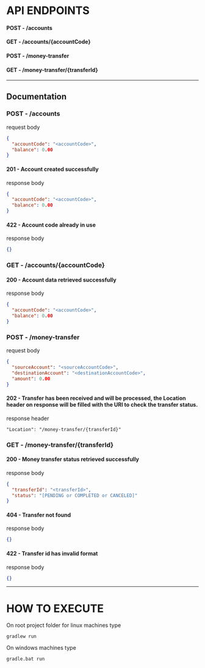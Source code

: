 # API ENDPOINTS

#### POST - /accounts
#### GET  - /accounts/{accountCode}
#### POST - /money-transfer
#### GET  - /money-transfer/{transferId}
_________________________________________

## Documentation

### POST - /accounts
request body
```json
{
  "accountCode": "<accountCode>",
  "balance": 0.00
}
```

#### 201 - Account created successfully
response body
```json
{
  "accountCode": "<accountCode>",
  "balance": 0.00
}
```

#### 422 - Account code already in use
response body
```json
{}
```

### GET - /accounts/{accountCode}

#### 200 - Account data retrieved successfully
response body
```json
{
  "accountCode": "<accountCode>",
  "balance": 0.00
}
```
### POST - /money-transfer
request body
```json
{
  "sourceAccount": "<sourceAccountCode>",
  "destinationAccount": "<destinationAccountCode>",
  "amount": 0.00
}
```

#### 202 - Transfer has been received and will be processed, the Location header on response will be filled  with the URI to check the transfer status.
response header
```text
"Location": "/money-transfer/{transferId}"
```

### GET - /money-transfer/{transferId}

#### 200 - Money transfer status retrieved successfully
response body
```json
{
  "transferId": "<transferId>",
  "status": "[PENDING or COMPLETED or CANCELED]"
}
```

#### 404 - Transfer not found
response body
```json
{}
```

#### 422 - Transfer id has invalid format
response body
```json
{}
```
______________________________________________

# HOW TO EXECUTE

On root project folder for linux machines type
```
gradlew run
```
On windows machines type
```
gradle.bat run
```




